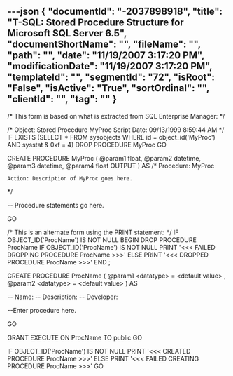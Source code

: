 ---json
{
  "documentId": "-2037898918",
  "title": "T-SQL: Stored Procedure Structure for Microsoft SQL Server 6.5",
  "documentShortName": "",
  "fileName": "",
  "path": "",
  "date": "11/19/2007 3:17:20 PM",
  "modificationDate": "11/19/2007 3:17:20 PM",
  "templateId": "",
  "segmentId": "72",
  "isRoot": "False",
  "isActive": "True",
  "sortOrdinal": "",
  "clientId": "",
  "tag": ""
}
---

/*
This form is based on what is extracted from SQL Enterprise Manager:
*/

/*
Object:  Stored Procedure MyProc
Script Date: 09/13/1999 8:59:44 AM 
*/
IF EXISTS
    (SELECT * FROM sysobjects
    WHERE id = object_id('MyProc')
    AND sysstat & 0xf = 4)
DROP PROCEDURE MyProc
GO

CREATE PROCEDURE MyProc
(
    @param1 float,
    @param2 datetime,
    @param3 datetime,
    @param4 float OUTPUT
)
AS
/*
    Procedure: MyProc

    Action: Description of MyProc goes here.
*/

-- Procedure statements go here.

GO


/*
This is an alternate form using the PRINT statement:
*/
IF OBJECT_ID('ProcName') IS NOT NULL
BEGIN
    DROP PROCEDURE ProcName
    IF OBJECT_ID('ProcName') IS NOT NULL
        PRINT '&lt;&lt;&lt; FAILED DROPPING PROCEDURE ProcName &gt;&gt;&gt;'
    ELSE
        PRINT '&lt;&lt;&lt; DROPPED PROCEDURE ProcName &gt;&gt;&gt;'
END
;

CREATE PROCEDURE ProcName
    (
        @param1 &lt;datatype&gt; = &lt;default value&gt;
    ,   @param2 &lt;datatype&gt; = &lt;default value&gt;
    )
AS

-- Name:
-- Description:
-- Developer:

--Enter procedure here.

GO

GRANT EXECUTE ON ProcName TO public
GO

IF OBJECT_ID('ProcName') IS NOT NULL
    PRINT '&lt;&lt;&lt; CREATED PROCEDURE ProcName &gt;&gt;&gt;'
ELSE
    PRINT '&lt;&lt;&lt; FAILED CREATING PROCEDURE ProcName &gt;&gt;&gt;'
GO
